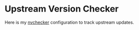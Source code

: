 # Upstream Version Checker

Here is my [nvchecker](https://github.com/lilydjwg/nvchecker) configuration to track upstream updates.
